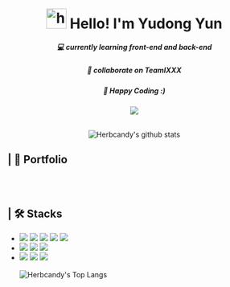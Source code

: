 # <div  align="center"> <img src="https://user-images.githubusercontent.com/1303154/88677602-1635ba80-d120-11ea-84d8-d263ba5fc3c0.gif" width="40px" alt="hi"> Hello! I'm Yudong Yun </div>

##### <div align="center"> 💻 currently learning front-end and back-end </div>
##### <div align="center"> 🤝 collaborate on TeamIXXX <br> </div>
##### <div align="center"> 🤗 Happy Coding :) <br> </div>
<div align="center"> <img src="https://img.shields.io/badge/dnehdyn@naver.com-03C75A?style=flat-square&logo=Naver&logoColor=white"/><br> </div>
<br>

<div align="center">
 
![Herbcandy's github stats](https://github-readme-stats.vercel.app/api?username=Herbcandy&show_icons=true&hide=stars&bg_color=-25,f7cac9,c5b9cd,92a8d1&icon_color=fff&title_color=fff&text_color=fff )
 </div>

## | 📃 Portfolio
<!-- <a href="포폴주소"><img src="https://img.shields.io/badge/Notion-683D87?style=flat-square&logo=Notion&logoColor=white"/></a> -->
<br><br>

## | 🛠 Stacks 
 - <img src="https://img.shields.io/badge/Java-007396?style=flat-square&logo=Java&logoColor=white"/>&nbsp;<img src="https://img.shields.io/badge/Oracle-F80000?style=flat-square&logo=Oracle&logoColor=white"/>&nbsp;<img src="https://img.shields.io/badge/HTML5-E34F26?style=flat-square&logo=HTML5&logoColor=white"/>&nbsp;<img src="https://img.shields.io/badge/CSS3-1572B6?style=flat-square&logo=CSS3&logoColor=white"/>&nbsp;<img src="https://img.shields.io/badge/JavaScript-F7DF1E?style=flat-square&logo=JavaScript&logoColor=white"/><br>
- <img src="https://img.shields.io/badge/jQuery-0769AD?style=flat-square&logo=jQuery&logoColor=white"/>&nbsp;<img src="https://img.shields.io/badge/Bootstrap-7952B3?style=flat-square&logo=Bootstrap&logoColor=white"/>&nbsp;<img src="https://img.shields.io/badge/Spring-6DB33F?style=flat-square&logo=Spring&logoColor=white"/><br>
- <img src="https://img.shields.io/badge/Notion-EEE6C4?style=flat-square&logo=Notion&logoColor=black"/>&nbsp;<img src="https://img.shields.io/badge/GitHub-181717?style=flat-square&logo=GitHub&logoColor=white"/>&nbsp;<img src="https://img.shields.io/badge/Amazon AWS-232F3E?style=flat-square&logo=Amazon%20AWS&logoColor=white"/><br><br>
![Herbcandy's Top Langs](https://github-readme-stats.vercel.app/api/top-langs?username=Herbcandy&layout=compact&bg_color=-25,f7cac9,c5b9cd,92a8d1&icon_color=fff&title_color=fff&text_color=fff )
